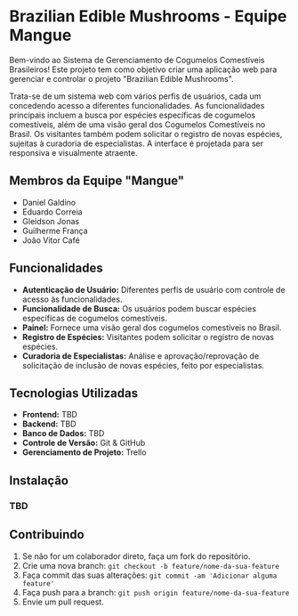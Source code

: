# Brazilian Edible Mushrooms - Equipe Mangue

Bem-vindo ao Sistema de Gerenciamento de Cogumelos Comestíveis Brasileiros! Este projeto tem como objetivo criar uma aplicação web para gerenciar e controlar o projeto "Brazilian Edible Mushrooms".

Trata-se de um sistema web com vários perfis de usuários, cada um concedendo acesso a diferentes funcionalidades. As funcionalidades principais incluem a busca por espécies específicas de cogumelos comestíveis, além de uma visão geral dos Cogumelos Comestíveis no Brasil. Os visitantes também podem solicitar o registro de novas espécies, sujeitas à curadoria de especialistas. A interface é projetada para ser responsiva e visualmente atraente.

## Membros da Equipe "Mangue"
- Daniel Galdino
- Eduardo Correia
- Gleidson Jonas
- Guilherme França
- João Vitor Café

## Funcionalidades
- **Autenticação de Usuário:** Diferentes perfis de usuário com controle de acesso às funcionalidades.
- **Funcionalidade de Busca:** Os usuários podem buscar espécies específicas de cogumelos comestíveis.
- **Painel:** Fornece uma visão geral dos cogumelos comestíveis no Brasil.
- **Registro de Espécies:** Visitantes podem solicitar o registro de novas espécies.
- **Curadoria de Especialistas:** Análise e aprovação/reprovação de solicitação de inclusão de novas espécies, feito por especialistas.

## Tecnologias Utilizadas
- **Frontend:** TBD
- **Backend:** TBD
- **Banco de Dados:** TBD
- **Controle de Versão:** Git & GitHub
- **Gerenciamento de Projeto:** Trello

## Instalação
### TBD

## Contribuindo
1. Se não for um colaborador direto, faça um fork do repositório.
2. Crie uma nova branch: `git checkout -b feature/nome-da-sua-feature`
3. Faça commit das suas alterações: `git commit -am 'Adicionar alguma feature'`
4. Faça push para a branch: `git push origin feature/nome-da-sua-feature`
5. Envie um pull request.